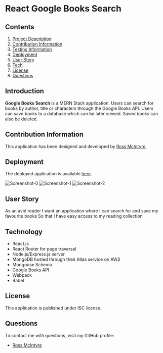 # React Google Books Search
      
## Contents

1. [Project Description](##project-description)
2. [Contribution Information](##contribution-information)
3. [Testing Information](##testing-information)
4. [Deployment](##deployment)
5. [User Story](##user-story)
6. [Tech](##technology)
7. [License](##license)
8. [Questions](##questions)

## Introduction

**Google Books Search** is a MERN Stack application. Users can search for books by author, title or characters through the Google Books API. Users can save books to a database which can be later viewed. Saved books can also be deleted.

## Contribution Information

This application has been designed and developed by [Ross McIntyre](https://github.com/ross-mc).

## Deployment

The deployed application is available [here](https://search-google-books-with-react.herokuapp.com/).

![Screenshot-0](https://user-images.githubusercontent.com/67362834/114312871-204feb80-9aec-11eb-840a-c51ed4c9f2cd.JPG)
![Screenshot-1](https://user-images.githubusercontent.com/67362834/114312872-20e88200-9aec-11eb-896b-7f56f168eaf7.JPG)
![Screenshot-2](https://user-images.githubusercontent.com/67362834/114312873-21811880-9aec-11eb-85b1-d13f7bb730d9.JPG)

## User Story

As an avid reader
I want an application where I can search for and save my favourite books
So that I have easy access to my reading collection

## Technology

- React.js
- React Router for page traversal
- Node.js/Express.js server
- MongoDB hosted through their Atlas service on AWS
- Mongoose Schema
- Google Books API
- Webpack
- Babel

## License

This application is published under ISC license.

## Questions

To contact me with questions, visit my GitHub profile:

- [Ross McIntyre](https://github.com/ross-mc)
